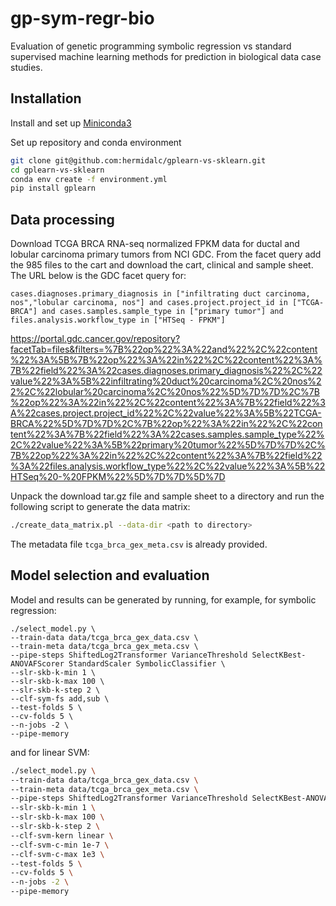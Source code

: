 # gp-sym-regr-bio

Evaluation of genetic programming symbolic regression vs standard supervised machine learning methods for prediction in biological data case studies.

## Installation

Install and set up [Miniconda3](https://docs.conda.io/en/latest/miniconda.html)

Set up repository and conda environment
```bash
git clone git@github.com:hermidalc/gplearn-vs-sklearn.git
cd gplearn-vs-sklearn
conda env create -f environment.yml
pip install gplearn
```

## Data processing

Download TCGA BRCA RNA-seq normalized FPKM data for ductal and lobular carcinoma primary tumors from NCI GDC. From the facet query add the 985 files to the cart and download the cart, clinical and sample sheet.  The URL below is the GDC facet query for:

`
cases.diagnoses.primary_diagnosis in ["infiltrating duct carcinoma, nos","lobular carcinoma, nos"] and cases.project.project_id in ["TCGA-BRCA"] and cases.samples.sample_type in ["primary tumor"] and files.analysis.workflow_type in ["HTSeq - FPKM"]
`

https://portal.gdc.cancer.gov/repository?facetTab=files&filters=%7B%22op%22%3A%22and%22%2C%22content%22%3A%5B%7B%22op%22%3A%22in%22%2C%22content%22%3A%7B%22field%22%3A%22cases.diagnoses.primary_diagnosis%22%2C%22value%22%3A%5B%22infiltrating%20duct%20carcinoma%2C%20nos%22%2C%22lobular%20carcinoma%2C%20nos%22%5D%7D%7D%2C%7B%22op%22%3A%22in%22%2C%22content%22%3A%7B%22field%22%3A%22cases.project.project_id%22%2C%22value%22%3A%5B%22TCGA-BRCA%22%5D%7D%7D%2C%7B%22op%22%3A%22in%22%2C%22content%22%3A%7B%22field%22%3A%22cases.samples.sample_type%22%2C%22value%22%3A%5B%22primary%20tumor%22%5D%7D%7D%2C%7B%22op%22%3A%22in%22%2C%22content%22%3A%7B%22field%22%3A%22files.analysis.workflow_type%22%2C%22value%22%3A%5B%22HTSeq%20-%20FPKM%22%5D%7D%7D%5D%7D

Unpack the download tar.gz file and sample sheet to a directory and run the following script to generate the data matrix:

```bash
./create_data_matrix.pl --data-dir <path to directory>
```

The metadata file `tcga_brca_gex_meta.csv` is already provided.

## Model selection and evaluation

Model and results can be generated by running, for example, for symbolic regression:

```
./select_model.py \
--train-data data/tcga_brca_gex_data.csv \
--train-meta data/tcga_brca_gex_meta.csv \
--pipe-steps ShiftedLog2Transformer VarianceThreshold SelectKBest-ANOVAFScorer StandardScaler SymbolicClassifier \
--slr-skb-k-min 1 \
--slr-skb-k-max 100 \
--slr-skb-k-step 2 \
--clf-sym-fs add,sub \
--test-folds 5 \
--cv-folds 5 \
--n-jobs -2 \
--pipe-memory
```

and for linear SVM:

```bash
./select_model.py \
--train-data data/tcga_brca_gex_data.csv \
--train-meta data/tcga_brca_gex_meta.csv \
--pipe-steps ShiftedLog2Transformer VarianceThreshold SelectKBest-ANOVAFScorer StandardScaler SVC \
--slr-skb-k-min 1 \
--slr-skb-k-max 100 \
--slr-skb-k-step 2 \
--clf-svm-kern linear \
--clf-svm-c-min 1e-7 \
--clf-svm-c-max 1e3 \
--test-folds 5 \
--cv-folds 5 \
--n-jobs -2 \
--pipe-memory
```
